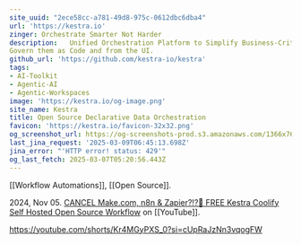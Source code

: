 ```yaml
---
site_uuid: "2ece58cc-a781-49d8-975c-0612dbc6dba4"
url: 'https://kestra.io'
zinger: Orchestrate Smarter Not Harder
description:   Unified Orchestration Platform to Simplify Business-Critical Workflows and
Govern them as Code and from the UI.
github_url: 'https://github.com/kestra-io/kestra'
tags:
- AI-Toolkit
- Agentic-AI
- Agentic-Workspaces
image: 'https://kestra.io/og-image.png'
site_name: Kestra
title: Open Source Declarative Data Orchestration
favicon: 'https://kestra.io/favicon-32x32.png'
og_screenshot_url: https://og-screenshots-prod.s3.amazonaws.com/1366x768/80/false/b29fb5bc4c42e59de38bc74d3b9b7e54be426e689b7cf8bd5af39645c07e1b7b.jpeg
last_jina_request: '2025-03-09T06:45:13.698Z'
jina_error: "'HTTP error! status: 429'"
og_last_fetch: 2025-03-07T05:20:56.443Z
---
```

[[Workflow Automations]], [[Open Source]].

2024, Nov 05. [CANCEL Make.com, n8n & Zapier?!?🤖 FREE Kestra Coolify Self Hosted Open Source Workflow](https://youtu.be/z3EZ_UEBGNc?si=5LCivJV2VaMUyuXh) on [[YouTube]].

https://youtube.com/shorts/Kr4MGyPXS_0?si=cUpRaJzNn3vqogFW
